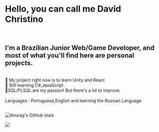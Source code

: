 <h1>Hello, you can call me David Christino</h1> <br/>
<h2>I'm a Brazilian Junior Web/Game Developer, and most of what you'll find here are personal projects.</h2><br/>
🔭 My project right now is to learn Unity and React<br/>
🌱 Still learning C#,JavaScript .<br/>
💙SQL/PLSQL are my passion! But there's a lot to improve.<br/>
<br/>
Languages : Portuguese,English and learning the Russian Language<br/>
<br/>

![Anurag's GitHub stats](https://github-readme-stats.vercel.app/api?username=DavidCSInv&show_icons=true&theme=tokyonight)

<div> 
  <a href="https://www.linkedin.com/in/david-christino-da-silva-74b096240" target="_blank"><img src="https://img.shields.io/badge/-LinkedIn-%230077B5?style=for-the-badge&logo=linkedin&logoColor=white" target="_blank"></a> 
  
</div>
